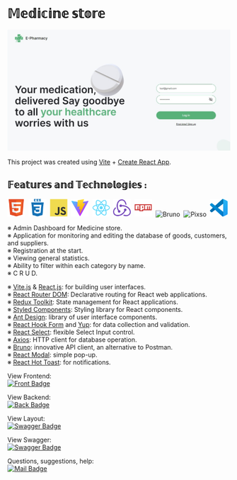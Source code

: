 # 𝕄𝕖𝕕𝕚𝕔𝕚𝕟𝕖 𝕤𝕥𝕠𝕣𝕖 

![Medicine store](./src/assets/preview-ms.jpg)  

This project was created using [Vite](https://vitejs.dev/) + [Create React App](https://github.com/facebook/create-react-app). 

## 𝔽𝕖𝕒𝕥𝕦𝕣𝕖𝕤 𝕒𝕟𝕕 𝕋𝕖𝕔𝕙𝕟𝕠𝕝𝕠𝕘𝕚𝕖𝕤 ᎓    

  <img src="https://github.com/devicons/devicon/blob/master/icons/html5/html5-original.svg" title="HTML5" alt="HTML" width="40" height="40"/></a>&nbsp;
  <img src="https://github.com/devicons/devicon/blob/master/icons/css3/css3-plain-wordmark.svg"  title="CSS3" alt="CSS" width="40" height="40"/>&nbsp;
  <img src="https://github.com/devicons/devicon/blob/master/icons/javascript/javascript-original.svg" title="JavaScript" alt="JavaScript" width="40" height="40"/>&nbsp;
  <img src="https://github.com/devicons/devicon/blob/master/icons/vitejs/vitejs-original.svg" title="Vite" alt="Vite" width="40" height="40"/>&nbsp;
  <img src="https://github.com/devicons/devicon/blob/master/icons/react/react-original.svg" title="React" alt="React" width="40" height="40"/>&nbsp;
  <img src="https://github.com/devicons/devicon/blob/master/icons/redux/redux-original.svg" title="Redux" alt="Redux" width="40" height="40"/>&nbsp;
  <img src="https://github.com/devicons/devicon/blob/master/icons/npm/npm-original-wordmark.svg" title="npm" alt="npm" width="40" height="40"/>&nbsp;
  <img src="https://testdev.tools/images/resources/usebruno.png" title="Bruno" alt="Bruno" width="40" height="40"/>&nbsp;
  <img src="https://cms.pixso.net/images/home/format-pix.png" title="Pixso" alt="Pixso" width="40" height="40"/>&nbsp;
  <img src="https://github.com/devicons/devicon/blob/master/icons/vscode/vscode-original.svg" title="VSCode" alt="VSCode" width="40" height="40"/>&nbsp;  
  
※ Admin Dashboard for Medicine store.  
※ Application for monitoring and editing the database of goods, customers, and suppliers.  
※ Registration at the start.  
※ Viewing general statistics.  
※ Ability to filter within each category by name.  
※ C R U D.  

※ [Vite.js](https://vitejs.dev/) & [React.js](https://react.dev): for building user interfaces.   
※ [React Router DOM](https://www.npmjs.com/package/react-router-dom): Declarative routing for React web applications.  
※ [Redux Toolkit](https://redux-toolkit.js.org): State management for React applications.  
※ [Styled Components](https://styled-components.com): Styling library for React components.  
※ [Ant Design](https://ant.design/): library of user interface components.  
※ [React Hook Form](https://www.react-hook-form.com/) and [Yup](https://formik.org/docs/tutorial#schema-validation-with-yup): for data collection and validation.  
※ [React Select](https://react-select.com/home): flexible Select Input control.  
※ [Axios](https://axios-http.com): HTTP client for database operation.  
※ [Bruno](https://www.usebruno.com/): innovative API client, an alternative to Postman.  
※ [React Modal](https://www.npmjs.com/package/react-modal): simple pop-up.  
※ [React Hot Toast](https://react-hot-toast.com/): for notifications.  

View Frontend:  
<a href="https://morifer79.github.io/react-project_admin-dashboard/login"><img src="https://badgen.net/badge/🌍 http:/Medicine store/blue?icon=browser" alt="Front Badge"/></a>

View Backend:  
<a href="https://github.com/Morifer79/node-project_admin-dashboard"><img src="https://badgen.net/badge/🧱 git:/Medicine store/yellow?icon=browser" alt="Back Badge"/></a>  

View Layout:  
<a href="https://www.figma.com/file/z1JklHHxX8kTGo3zWvlzat/Admin-dashboard?type=design&node-id=0-1&mode=design&t=HXVayV2hGgJVuVyc-0"><img src="https://badgen.net/badge/🎴 layout:/Medicine store/red?icon=browser" alt="Swagger Badge"/></a>  

View Swagger:  
<a href="https://app.swaggerhub.com/apis-docs/Morifer/medicine_store/1.0.0"><img src="https://badgen.net/badge/🧩 doc:/Medicine store/green?icon=browser" alt="Swagger Badge"/></a>  

Questions, suggestions, help:  
<a href="mailto:cyber-morifer@proton.me"><img src="https://badgen.net/badge/📧 email:/cyber-morifer@proton.me/orange?icon=email" alt="Mail Badge"/></a>
   
